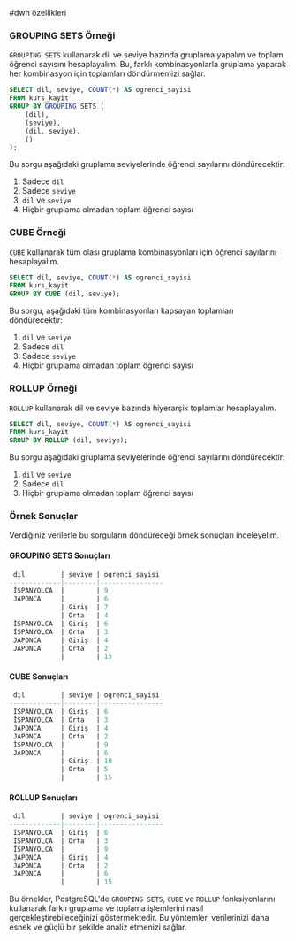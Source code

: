 #dwh özellikleri

### GROUPING SETS Örneği

`GROUPING SETS` kullanarak dil ve seviye bazında gruplama yapalım ve toplam öğrenci sayısını hesaplayalım. Bu, farklı kombinasyonlarla gruplama yaparak her kombinasyon için toplamları döndürmemizi sağlar.

```sql
SELECT dil, seviye, COUNT(*) AS ogrenci_sayisi
FROM kurs_kayit
GROUP BY GROUPING SETS (
    (dil),
    (seviye),
    (dil, seviye),
    ()
);
```

Bu sorgu aşağıdaki gruplama seviyelerinde öğrenci sayılarını döndürecektir:
1. Sadece `dil`
2. Sadece `seviye`
3. `dil` ve `seviye`
4. Hiçbir gruplama olmadan toplam öğrenci sayısı

### CUBE Örneği

`CUBE` kullanarak tüm olası gruplama kombinasyonları için öğrenci sayılarını hesaplayalım.

```sql
SELECT dil, seviye, COUNT(*) AS ogrenci_sayisi
FROM kurs_kayit
GROUP BY CUBE (dil, seviye);
```

Bu sorgu, aşağıdaki tüm kombinasyonları kapsayan toplamları döndürecektir:
1. `dil` ve `seviye`
2. Sadece `dil`
3. Sadece `seviye`
4. Hiçbir gruplama olmadan toplam öğrenci sayısı

### ROLLUP Örneği

`ROLLUP` kullanarak dil ve seviye bazında hiyerarşik toplamlar hesaplayalım.

```sql
SELECT dil, seviye, COUNT(*) AS ogrenci_sayisi
FROM kurs_kayit
GROUP BY ROLLUP (dil, seviye);
```

Bu sorgu aşağıdaki gruplama seviyelerinde öğrenci sayılarını döndürecektir:
1. `dil` ve `seviye`
2. Sadece `dil`
3. Hiçbir gruplama olmadan toplam öğrenci sayısı

### Örnek Sonuçlar

Verdiğiniz verilerle bu sorguların döndüreceği örnek sonuçları inceleyelim.

#### GROUPING SETS Sonuçları

```sql
 dil         | seviye | ogrenci_sayisi
-------------|--------|----------------
 İSPANYOLCA  |        | 9
 JAPONCA     |        | 6
             | Giriş  | 7
             | Orta   | 4
 İSPANYOLCA  | Giriş  | 6
 İSPANYOLCA  | Orta   | 3
 JAPONCA     | Giriş  | 4
 JAPONCA     | Orta   | 2
             |        | 15
```

#### CUBE Sonuçları

```sql
 dil         | seviye | ogrenci_sayisi
-------------|--------|----------------
 İSPANYOLCA  | Giriş  | 6
 İSPANYOLCA  | Orta   | 3
 JAPONCA     | Giriş  | 4
 JAPONCA     | Orta   | 2
 İSPANYOLCA  |        | 9
 JAPONCA     |        | 6
             | Giriş  | 10
             | Orta   | 5
             |        | 15
```

#### ROLLUP Sonuçları

```sql
 dil         | seviye | ogrenci_sayisi
-------------|--------|----------------
 İSPANYOLCA  | Giriş  | 6
 İSPANYOLCA  | Orta   | 3
 İSPANYOLCA  |        | 9
 JAPONCA     | Giriş  | 4
 JAPONCA     | Orta   | 2
 JAPONCA     |        | 6
             |        | 15
```

Bu örnekler, PostgreSQL'de `GROUPING SETS`, `CUBE` ve `ROLLUP` fonksiyonlarını kullanarak farklı gruplama ve toplama işlemlerini nasıl gerçekleştirebileceğinizi göstermektedir. Bu yöntemler, verilerinizi daha esnek ve güçlü bir şekilde analiz etmenizi sağlar.

